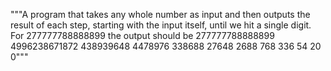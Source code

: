 """A program that takes any whole number as input and then outputs the result of each step, starting with the input itself, until we hit a single digit. For 277777788888899 the output should be
277777788888899 4996238671872 438939648 4478976 338688 27648 2688 768 336 54 20 0"""